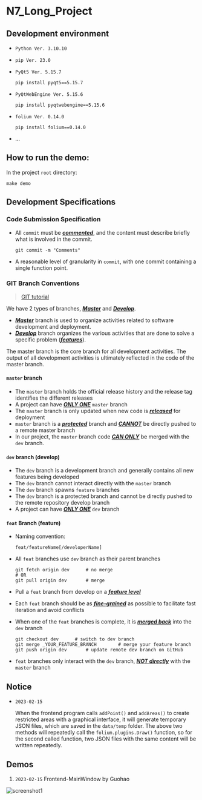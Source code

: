 # N7_Long_Project

## Development environment 

- `Python Ver. 3.10.10`

- `pip Ver. 23.0`

- `PyQt5 Ver. 5.15.7`

  ```shell
  pip install pyqt5==5.15.7
  ```

- `PyQtWebEngine Ver. 5.15.6`

  ```shell
  pip install pyqtwebengine==5.15.6
  ```

- `folium Ver. 0.14.0`

  ```shell
  pip install folium==0.14.0
  ```

- ...



## How to run the demo: 

In the project `root` directory:

```
make demo
```



## Development Specifications

### Code Submission Specification

- All `commit` must be <u>***commented***</u>, and the content must describe briefly what is involved in the commit.

  ```shell
  git commit -m "Comments"
  ```

- A reasonable level of granularity in `commit`, with one commit containing a single function point.



### GIT Branch Conventions

> [GIT tutorial](https://www.w3schools.com/git/)

We have 2 types of branches, <u>***Master***</u> and <u>***Develop***</u>.

- <u>***Master***</u> branch is used to organize activities related to software development and deployment.
- <u>***Develop***</u> branch organizes the various activities that are done to solve a specific problem (<u>***features***</u>).

The master branch is the core branch for all development activities. The output of all development activities is ultimately reflected in the code of the master branch.



#### `master` branch

- The `master` branch holds the official release history and the release tag identifies the different releases
- A project can have <u>***ONLY ONE***</u> `master` branch
- The `master` branch is only updated when new code is <u>***released***</u> for deployment
- `master` branch is a <u>***protected***</u> branch and <u>***CANNOT***</u> be directly pushed to a remote master branch
- In our project, the `master` branch code <u>***CAN ONLY***</u> be merged with the `dev` branch.



#### `dev` branch (develop)

- The `dev` branch is a development branch and generally contains all new features being developed
- The `dev` branch cannot interact directly with the `master` branch
- The `dev` branch spawns `feature` branches
- The `dev` branch is a protected branch and cannot be directly pushed to the remote repository develop branch
- A project can have <u>***ONLY ONE***</u> `dev` branch



#### `feat` Branch (feature)

- Naming convention:

  ```
  feat/featureName[/developerName]
  ```

- All `feat` branches use `dev` branch as their parent branches

  ```shell
  git fetch origin dev 		# no merge
  # OR
  git pull origin dev 		# merge
  ```

- Pull a `feat` branch from develop on a <u>***feature level***</u>

- Each `feat` branch should be as <u>***fine-grained***</u> as possible to facilitate fast iteration and avoid conflicts

- When one of the `feat` branches is complete, it is <u>***merged back***</u> into the `dev` branch

  ```shell
  git checkout dev 		# switch to dev branch
  git merge _YOUR_FEATURE_BRANCH 		# merge your feature branch
  git push origin dev 		# update remote dev branch on GitHub
  ```

- `feat` branches only interact with the `dev` branch, <u>***NOT directly***</u> with the `master` branch





## Notice

- `2023-02-15`

  When the frontend program calls `addPoint()` and `addAreas()` to create restricted areas with a graphical interface, it will generate temporary JSON files, which are saved in the `data/temp` folder. The above two methods will repeatedly call the `folium.plugins.Draw()` function, so for the second called function, two JSON files with the same content will be written repeatedly.





## Demos

1. `2023-02-15` Frontend-MainWindow by Guohao

![screenshot1](demos/screenshot1.gif)

